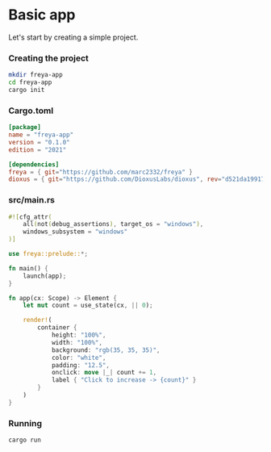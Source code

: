# Basic app

Let's start by creating a simple project.

### Creating the project

```sh
mkdir freya-app
cd freya-app
cargo init
```

### Cargo.toml

```toml
[package]
name = "freya-app"
version = "0.1.0"
edition = "2021"

[dependencies]
freya = { git="https://github.com/marc2332/freya" }
dioxus = { git="https://github.com/DioxusLabs/dioxus", rev="d521da1991719760e271457dfe4f9ddf281afbb3"}
```

### src/main.rs

```rust no_run
#![cfg_attr(
    all(not(debug_assertions), target_os = "windows"),
    windows_subsystem = "windows"
)]

use freya::prelude::*;

fn main() {
    launch(app);
}

fn app(cx: Scope) -> Element {
    let mut count = use_state(cx, || 0);

    render!(
        container {
            height: "100%",
            width: "100%",
            background: "rgb(35, 35, 35)",
            color: "white",
            padding: "12.5",
            onclick: move |_| count += 1,
            label { "Click to increase -> {count}" }
        }
    )
}
```

### Running
```sh
cargo run
```